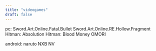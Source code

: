 ```yaml
---
title: "videogames"
draft: false
---
```

pc:
Sword.Art.Online.Fatal.Bullet
Sword.Art.Online.RE.Hollow.Fragment
Hitman: Absolution
Hitman: Blood Money 
OMORI

android:
naruto NXB NV
